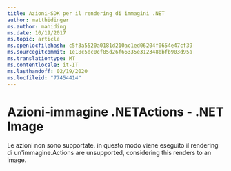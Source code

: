 ```yaml
---
title: Azioni-SDK per il rendering di immagini .NET
author: matthidinger
ms.author: mahiding
ms.date: 10/19/2017
ms.topic: article
ms.openlocfilehash: c5f3a5520a0181d210ac1ed06204f0654e47cf39
ms.sourcegitcommit: 1e18c5dc0cf85d26f66335e312348bbfb903d95a
ms.translationtype: MT
ms.contentlocale: it-IT
ms.lasthandoff: 02/19/2020
ms.locfileid: "77454414"
---
```

# <a name="actions---net-image"></a><span data-ttu-id="51632-102">Azioni-immagine .NET</span><span class="sxs-lookup"><span data-stu-id="51632-102">Actions - .NET Image</span></span>

<span data-ttu-id="51632-103">Le azioni non sono supportate. in questo modo viene eseguito il rendering di un'immagine.</span><span class="sxs-lookup"><span data-stu-id="51632-103">Actions are unsupported, considering this renders to an image.</span></span>